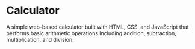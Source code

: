 # Calculator
A simple web-based calculator built with HTML, CSS, and JavaScript that performs basic arithmetic operations including addition, subtraction, multiplication, and division.
